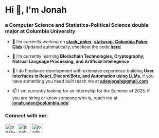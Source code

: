 
# Hi 👋, I'm Jonah
### a Computer Science and Statistics-Political Science double major at Columbia University

- 🔭 I’m currently working on <a href="https://github.com/de2425c/stack_poker" target="_blank"><b>stack_poker</b></a>, <a href="https://github.com/alexanderthclark/statwrap" target="_blank"><b>statwrap</b></a>, <a href="https://columbiapoker.club" target="_blank"><b>Columbia Poker Club</b></a> (Updated automatically, checkout the code <a href="https://github.com/adenjonah/adenjonah/blob/main/.github/workflows/update-readme.yml" target="_blank"><b>here</b></a>)

- 🌱 I’m currently learning **Blockchain Technologies, Cryptography, Natrual Language Processing, and Artificial Intellegence**

- 💸 I do Freelance development with extensive experience building **User Interfaces in React, Discord Bots, and Automation using LLMs**, if you have something you need built reach me at **adenjonah@gmail.com**

- 📫 I am currently looking for an internship for the Summer of 2025, if you are hiring or know someone who is, reach me at **jonah.aden@columbia.edu**!

### Connect with me:
<a href="https://linkedin.com/in/jonah-aden" target="blank"><img align="center" src="https://raw.githubusercontent.com/rahuldkjain/github-profile-readme-generator/master/src/images/icons/Social/linked-in-alt.svg" alt="jonah-aden" height="30" width="40" /></a>
<a href="https://instagram.com/jonah.aden" target="blank"><img align="center" src="https://raw.githubusercontent.com/rahuldkjain/github-profile-readme-generator/master/src/images/icons/Social/instagram.svg" alt="jonah.aden" height="30" width="40" /></a>
<a href="https://jonahaden.org" target="blank"><img align="center" src="https://upload.wikimedia.org/wikipedia/commons/thumb/a/a7/React-icon.svg/2300px-React-icon.svg.png" alt="jonah.aden" height="30" width="35" /></a>

